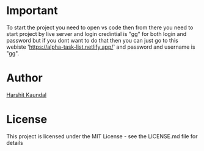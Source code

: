 # Important
To start the project you need to open vs code then from there you need to start project by live server and login credintial is "gg" for both login and password
but if you dont want to do that then you can just go to this webiste  'https://alpha-task-list.netlify.app/' and password and username is "gg".

# Author
[Harshit Kaundal](https://twitter.com/HarshitKaundal)

# License
 This project is licensed under the MIT License - see the LICENSE.md file for details


